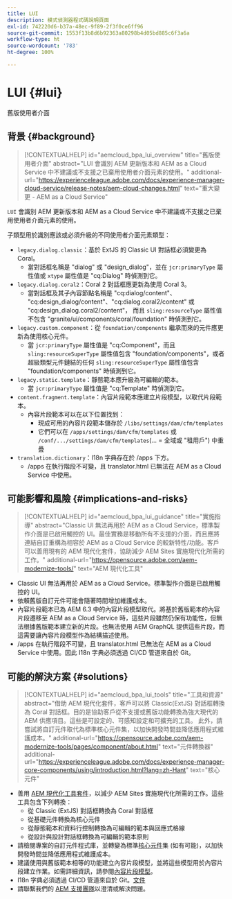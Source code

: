 ```yaml
---
title: LUI
description: 模式偵測器程式碼說明頁面
exl-id: 742220d6-b37a-48ec-9f89-2f3f0ce6ff96
source-git-commit: 1553f13b8d6b92363a80298b4d05bd885c6f3a6a
workflow-type: ht
source-wordcount: '783'
ht-degree: 100%

---
```


# LUI {#lui}

舊版使用者介面

## 背景 {#background}

>[!CONTEXTUALHELP]
>id="aemcloud_bpa_lui_overview"
>title="舊版使用者介面"
>abstract="LUI 會識別 AEM 更新版本和 AEM as a Cloud Service 中不建議或不支援之已棄用使用者介面元素的使用。"
>additional-url="https://experienceleague.adobe.com/docs/experience-manager-cloud-service/release-notes/aem-cloud-changes.html" text="重大變更 - AEM as a Cloud Service"

`LUI` 會識別 AEM 更新版本和 AEM as a Cloud Service 中不建議或不支援之已棄用使用者介面元素的使用。

子類型用於識別應該或必須升級的不同使用者介面元素類型：

* `legacy.dialog.classic`：基於 ExtJS 的 Classic UI 對話框必須變更為 Coral。
   * 當對話框名稱是 &quot;dialog&quot; 或 &quot;design_dialog&quot;，並在
`jcr:primaryType` 屬性值或 `xtype` 屬性值是 &quot;cq:Dialog&quot; 時偵測到它。
* `legacy.dialog.coral2`：Coral 2 對話框應更新為使用 Coral 3。
   * 當對話框及其子內容節點名稱是 &quot;cq:dialog/content&quot;、
&quot;cq:design_dialog/content&quot;、&quot;cq:dialog.coral2/content&quot; 或 &quot;cq:design_dialog.coral2/content&quot;，
而且 `sling:resourceType` 屬性值不包含
&quot;granite/ui/components/coral/foundation&quot; 時偵測到它。
* `legacy.custom.component`：從 `foundation/components` 繼承而來的元件應更新為使用核心元件。
   * 當 `jcr:primaryType` 屬性值是 &quot;cq:Component&quot;，而且
      `sling:resourceSuperType` 屬性值包含 &quot;foundation/components&quot;，或者超級類型元件鏈結的任何
      `sling:resourceSuperType` 屬性值包含 &quot;foundation/components&quot; 時偵測到它。
* `legacy.static.template`：靜態範本應升級為可編輯的範本。
   * 當 `jcr:primaryType` 屬性值是 &quot;cq:Template&quot; 時偵測到它。
* `content.fragment.template`：內容片段範本應建立片段模型，以取代片段範本。
   * 內容片段範本可以在以下位置找到：
      * 現成可用的內容片段範本儲存於 `/libs/settings/dam/cfm/templates`
      * 它們可以在 `/apps/settings/dam/cfm/templates` 或 `/conf/.../settings/dam/cfm/templates`(... = 全域或 &quot;租用戶&quot;) 中重疊
* `translation.dictionary`：I18n 字典存在於 /apps 下方。
   * /apps 在執行階段不可變，且 translator.html 已無法在 AEM as a Cloud Service 中使用。

## 可能影響和風險 {#implications-and-risks}

>[!CONTEXTUALHELP]
>id="aemcloud_bpa_lui_guidance"
>title="實施指導"
>abstract="Classic UI 無法再用於 AEM as a Cloud Service，標準製作介面是已啟用觸控的 UI。最佳實務是移動所有不支援的介面，而且應將連結自訂重構為相容於 AEM as a Cloud Service 的較新特性/功能。客戶可以善用現有的 AEM 現代化套件，協助減少 AEM Sites 實施現代化所需的工作。"
>additional-url="https://opensource.adobe.com/aem-modernize-tools/" text="AEM 現代化工具"

* Classic UI 無法再用於 AEM as a Cloud Service。標準製作介面是已啟用觸控的 UI。
* 依賴舊版自訂元件可能會隨著時間增加維護成本。
* 內容片段範本已為 AEM 6.3 中的內容片段模型取代。將基於舊版範本的內容片段遷移至 AEM as a Cloud Service 時，這些片段雖然仍保有功能性，但無法根據舊版範本建立新的片段。也無法使用 AEM GraphQL 提供這些片段，而這需要讓內容片段模型作為結構描述使用。
* /apps 在執行階段不可變，且 translator.html 已無法在 AEM as a Cloud Service 中使用。因此 I18n 字典必須透過 CI/CD 管道來自於 Git。

## 可能的解決方案 {#solutions}

>[!CONTEXTUALHELP]
>id="aemcloud_bpa_lui_tools"
>title="工具和資源"
>abstract="借助 AEM 現代化套件，客戶可以將 Classic(ExtJS) 對話框轉換為 Coral 對話框。目的是協助客戶從不支援或舊版功能轉換為強大現代的 AEM 供應項目。這些是可設定的、可感知設定和可擴充的工具。 此外，請嘗試將自訂元件取代為標準核心元件集，以加快開發時間並降低應用程式維護成本。"
>additional-url="https://opensource.adobe.com/aem-modernize-tools/pages/component/about.html" text="元件轉換器"
>additional-url="https://experienceleague.adobe.com/docs/experience-manager-core-components/using/introduction.html?lang=zh-Hant" text="核心元件"

* 善用 [AEM 現代化工具套件](https://opensource.adobe.com/aem-modernize-tools/)，以減少 AEM Sites 實施現代化所需的工作。這些工具包含下列轉換：
   * 從 Classic (ExtJS) 對話框轉換為 Coral 對話框
   * 從基礎元件轉換為核心元件
   * 從靜態範本和資料行控制轉換為可編輯的範本與回應式格線
   * 從設計與設計對話框轉換為可編輯的範本原則
* 請檢閱專案的自訂元件程式庫，並轉變為標準[核心元件](https://experienceleague.adobe.com/docs/experience-manager-core-components/using/introduction.html?lang=zh-Hant)集 (如有可能)，以加快開發時間並降低應用程式維護成本。
* 建議使用與舊版範本相等的功能建立內容片段模型，並將這些模型用於內容片段建立作業。如需詳細資訊，請參閱[內容片段模型](https://experienceleague.adobe.com/docs/experience-manager-65/assets/content-fragments/content-fragments-models.html?lang=zh-Hant)。
* I18n 字典必須透過 CI/CD 管道來自於 Git。[文件](https://experienceleague.adobe.com/docs/experience-manager-cloud-service/content/release-notes/aem-cloud-changes.html?lang=zh-Hant#apps-libs-immutable)
* 請聯繫我們的 [AEM 支援團隊](https://helpx.adobe.com/tw/enterprise/using/support-for-experience-cloud.html)以澄清或解決問題。
